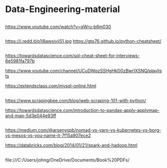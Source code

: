 # Data-Engineering-material
##
https://www.youtube.com/watch?v=qWru-b6m030

##
https://i.redd.it/p1i8awsivji51.jpg
https://gto76.github.io/python-cheatsheet/

##
https://towardsdatascience.com/sql-cheat-sheet-for-interviews-6e5981fa797b

https://www.youtube.com/channel/UCuDWqzSSHgHkD0zBwrIXSNQ/playlists

https://extendsclass.com/mysql-online.html

##
https://www.scrapingbee.com/blog/web-scraping-101-with-python/

https://towardsdatascience.com/introduction-to-pandas-apply-applymap-and-map-5d3e044e93ff

##
https://medium.com/@arsenyspb/nomad-vs-yarn-vs-kubernetes-vs-borg-vs-mesos-vs-you-name-it-7f15a907ece2

https://databricks.com/blog/2014/01/21/spark-and-hadoop.html

##
file:///C:/Users/johng/OneDrive/Documents/Book%20PDFs/
